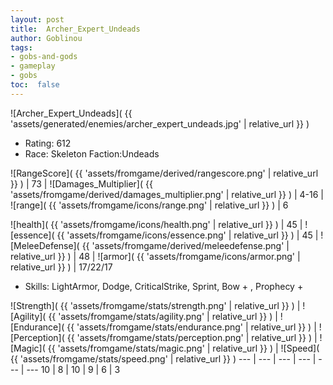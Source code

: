 ```yaml
---
layout: post
title:  Archer_Expert_Undeads
author: Goblinou
tags:
- gobs-and-gods
- gameplay
- gobs
toc:  false
---
```


![Archer_Expert_Undeads]( {{ 'assets/generated/enemies/archer_expert_undeads.jpg' | relative_url }} )
- Rating: 612
- Race: Skeleton  Faction:Undeads

![RangeScore]( {{ 'assets/fromgame/derived/rangescore.png' | relative_url }} ) | 73 | ![Damages_Multiplier]( {{ 'assets/fromgame/derived/damages_multiplier.png' | relative_url }} ) | 4-16 | ![range]( {{ 'assets/fromgame/icons/range.png' | relative_url }} ) | 6


![health]( {{ 'assets/fromgame/icons/health.png' | relative_url }} ) | 45 | ![essence]( {{ 'assets/fromgame/icons/essence.png' | relative_url }} ) | 45 | ![MeleeDefense]( {{ 'assets/fromgame/derived/meleedefense.png' | relative_url }} ) | 48 | ![armor]( {{ 'assets/fromgame/icons/armor.png' | relative_url }} ) | 17/22/17

* Skills: LightArmor, Dodge, CriticalStrike, Sprint, Bow + , Prophecy + 

![Strength]( {{ 'assets/fromgame/stats/strength.png' | relative_url }} ) | ![Agility]( {{ 'assets/fromgame/stats/agility.png' | relative_url }} ) | ![Endurance]( {{ 'assets/fromgame/stats/endurance.png' | relative_url }} ) | ![Perception]( {{ 'assets/fromgame/stats/perception.png' | relative_url }} ) | ![Magic]( {{ 'assets/fromgame/stats/magic.png' | relative_url }} ) | ![Speed]( {{ 'assets/fromgame/stats/speed.png' | relative_url }} )
--- | --- | --- | --- | --- | ---
10 | 8 | 10 | 9 | 6 | 3
